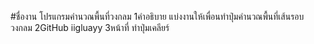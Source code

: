 #ชื่องาน โปรแกรมคำนวณพื้นที่วงกลม
1คำอธิบาย แบ่งงานให้เพื่อนทำปุ่มคำนวณพื้นที่เส้นรอบวงกลม 
2GitHub
iigluayy 
3หน้าที่
ทำปุ่มเคลียร์
